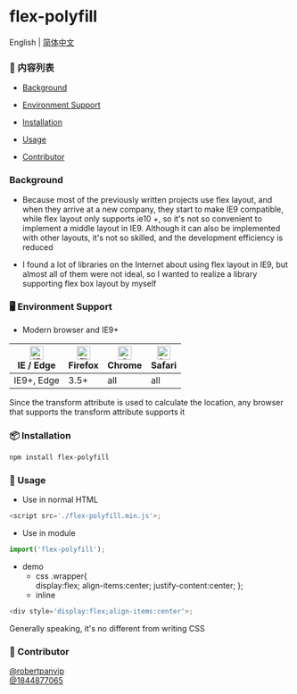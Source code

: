# flex-polyfill
English | [简体中文](./README-zh_CN.md)
### 🔗 内容列表
- [Background](#background)

- [Environment Support](#environment-support)

- [Installation](#installation)

- [Usage](#usage)

- [Contributor](#contributor)

### Background
- Because most of the previously written projects use flex layout, and when they arrive at a new company, they start to make IE9 compatible, while flex layout only supports ie10 +, so it's not so convenient to implement a middle layout in IE9. Although it can also be implemented with other layouts, it's not so skilled, and the development efficiency is reduced

- I found a lot of libraries on the Internet about using flex layout in IE9, but almost all of them were not ideal, so I wanted to realize a library supporting flex box layout by myself


### 🖥 Environment Support
 - Modern browser and IE9+

| [<img src="https://raw.githubusercontent.com/alrra/browser-logos/master/src/edge/edge_48x48.png" alt="IE / Edge" width="24px" height="24px" />](http://godban.github.io/browsers-support-badges/)<br>IE / Edge | [<img src="https://raw.githubusercontent.com/alrra/browser-logos/master/src/firefox/firefox_48x48.png" alt="Firefox" width="24px" height="24px" />](http://godban.github.io/browsers-support-badges/)<br>Firefox | [<img src="https://raw.githubusercontent.com/alrra/browser-logos/master/src/chrome/chrome_48x48.png" alt="Chrome" width="24px" height="24px" />](http://godban.github.io/browsers-support-badges/)<br>Chrome | [<img src="https://raw.githubusercontent.com/alrra/browser-logos/master/src/safari/safari_48x48.png" alt="Safari" width="24px" height="24px" />](http://godban.github.io/browsers-support-badges/)<br>Safari |
| --- | --- | --- | --- |
| IE9+, Edge | 3.5+ | all | all |

 Since the transform attribute is used to calculate the location, any browser that supports the transform attribute supports it
### 📦 Installation
```bash
npm install flex-polyfill
```
### 🔨 Usage
- Use in normal HTML
```javascript
<script src='./flex-polyfill.min.js'>;
```
- Use in module
```javascript
import('flex-polyfill');
```
- demo
	- css 
	.wrapper{     
		display:flex;
		align-items:center;
		justify-content:center;
};
	- inline
```javascript
<div style='display:flex;align-items:center'>;
```
Generally speaking, it's no different from writing CSS

### 🤝 Contributor
[@robertpanvip](https://github.com/robertpanvip)
<br>
[@1844877065](https://github.com/1844877065)